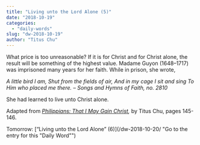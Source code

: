 ```yaml
---
title: "Living unto the Lord Alone (5)"
date: "2018-10-19"
categories: 
  - "daily-words"
slug: "dw-2018-10-19"
author: "Titus Chu"
---
```


What price is too unreasonable? If it is for Christ and for Christ alone, the result will be something of the highest value. Madame Guyon (1648–1717) was imprisoned many years for her faith. While in prison, she wrote,

_A little bird I am,_ _Shut from the fields of air,_ _And in my cage I sit and sing_ _To Him who placed me there._ _– Songs and Hymns of Faith, no. 2810_

She had learned to live unto Christ alone.

Adapted from _[Philippians: That I May Gain Christ](/book-philippians/ "Go to the listing for this book"),_ by Titus Chu, pages 145-146.

Tomorrow: [“Living unto the Lord Alone” (6)](/dw-2018-10-20/ "Go to the entry for this "Daily Word"")
